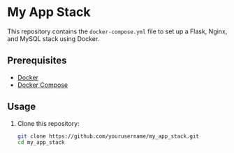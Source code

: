 
# My App Stack

This repository contains the `docker-compose.yml` file to set up a Flask, Nginx, and MySQL stack using Docker.

## Prerequisites

- [Docker](https://docs.docker.com/get-docker/)
- [Docker Compose](https://docs.docker.com/compose/install/)

## Usage

1. Clone this repository:

   ```bash
   git clone https://github.com/yourusername/my_app_stack.git
   cd my_app_stack
